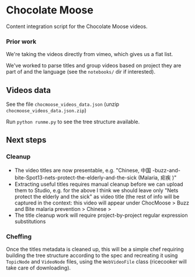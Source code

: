 # Chocolate Moose

Content integration script for the Chocolate Moose videos.




### Prior work

We're taking the videos directly from vimeo, which gives us a flat list.

We've worked to parse titles and group videos based on project they are part
of and the language (see the `notebooks/` dir if interested).




## Videos data

See the file `chocmoose_videos_data.json` (unzip `chocmoose_videos_data.json.zip`)

Run `python runme.py` to see the tree structure available.




## Next steps


### Cleanup
  - The video titles are now presentable, e.g. "Chinese, 中国 -buzz-and-bite-Spot13-nets-protect-the-elderly-and-the-sick (Malaria, 疟疾 )" 
  - Extracting useful titles requires manual cleanup before we can upload them to Studio,
    e.g. for the above I think we should leave only "Nets protect the elderly and the sick" as video title
    (the rest of info will be captured in the context: this video will appear under  ChocMoose > Buzz and Bite malaria prevention > Chinese >
  - The title cleanup work will require project-by-project regular expression substitutions


### Cheffing

Once the titles metadata is cleaned up, this will be a simple chef requiring
building the tree structure according to the spec and recreating it using
`TopicNode` and `VideoNode` files, using the `WebVideoFile` class (ricecooker will take care of downloading).
